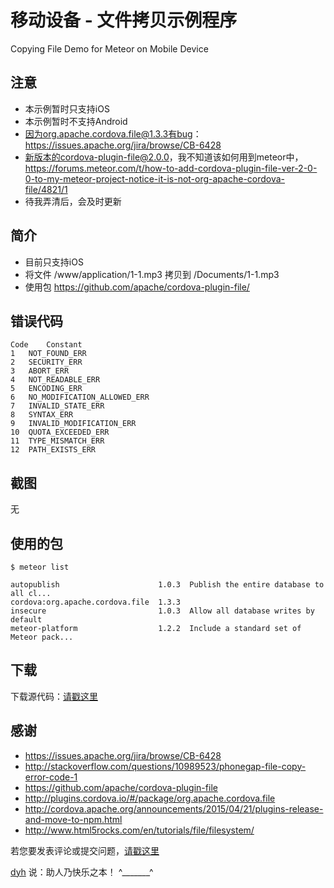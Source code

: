 # 移动设备 - 文件拷贝示例程序

Copying File Demo for Meteor on Mobile Device


## 注意

- 本示例暂时只支持iOS
- 本示例暂时不支持Android
- 因为org.apache.cordova.file@1.3.3有bug：https://issues.apache.org/jira/browse/CB-6428
- 新版本的cordova-plugin-file@2.0.0，我不知道该如何用到meteor中，https://forums.meteor.com/t/how-to-add-cordova-plugin-file-ver-2-0-0-to-my-meteor-project-notice-it-is-not-org-apache-cordova-file/4821/1
- 待我弄清后，会及时更新



## 简介

- 目前只支持iOS
- 将文件 /www/application/1-1.mp3 拷贝到 /Documents/1-1.mp3
- 使用包 https://github.com/apache/cordova-plugin-file/


## 错误代码

	Code	Constant
	1	NOT_FOUND_ERR
	2	SECURITY_ERR
	3	ABORT_ERR
	4	NOT_READABLE_ERR
	5	ENCODING_ERR
	6	NO_MODIFICATION_ALLOWED_ERR
	7	INVALID_STATE_ERR
	8	SYNTAX_ERR
	9	INVALID_MODIFICATION_ERR
	10	QUOTA_EXCEEDED_ERR
	11	TYPE_MISMATCH_ERR
	12	PATH_EXISTS_ERR



## 截图

无


## 使用的包

	$ meteor list

	autopublish                      1.0.3  Publish the entire database to all cl...
	cordova:org.apache.cordova.file  1.3.3
	insecure                         1.0.3  Allow all database writes by default
	meteor-platform                  1.2.2  Include a standard set of Meteor pack...



## 下载

下载源代码：[请戳这里](https://github.com/MeteorChina/MeteorDemo/archive/master.zip)


## 感谢

- https://issues.apache.org/jira/browse/CB-6428
- http://stackoverflow.com/questions/10989523/phonegap-file-copy-error-code-1
- https://github.com/apache/cordova-plugin-file
- http://plugins.cordova.io/#/package/org.apache.cordova.file
- http://cordova.apache.org/announcements/2015/04/21/plugins-release-and-move-to-npm.html
- http://www.html5rocks.com/en/tutorials/file/filesystem/


若您要发表评论或提交问题，[请戳这里](https://github.com/MeteorChina/MeteorDemo/issues)

[dyh](https://github.com/dyh) 说：助人乃快乐之本！  ^_______^